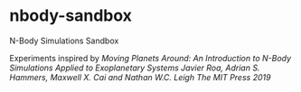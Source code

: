 # nbody-sandbox
N-Body Simulations Sandbox

Experiments inspired by 
_Moving Planets Around: An Introduction to N-Body Simulations Applied to Exoplanetary Systems
Javier Roa, Adrian S. Hammers, Maxwell X. Cai and Nathan W.C. Leigh
The MIT Press 2019_
